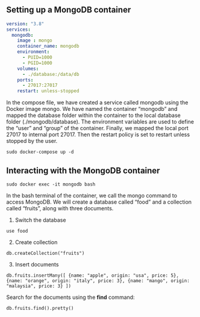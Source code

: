 ## Setting up a MongoDB container

```yml
version: "3.8"
services:
  mongodb:
    image : mongo
    container_name: mongodb
    environment:
      - PUID=1000
      - PGID=1000
    volumes:
      - ./database:/data/db
    ports:
      - 27017:27017
    restart: unless-stopped
```

In the compose file, we have created a service called mongodb using the Docker image mongo. We have named the container “mongodb” and mapped the database folder within the container to the local database folder (./mongodb/database). The environment variables are used to define the “user” and “group” of the container. Finally, we mapped the local port 27017 to internal port 27017. Then the restart policy is set to restart unless stopped by the user.

`sudo docker-compose up -d`

## Interacting with the MongoDB container

`sudo docker exec -it mongodb bash`

In the bash terminal of the container, we call the mongo command to access MongoDB. We will create a database called “food” and a collection called “fruits”, along with three documents.

1. Switch the database

`use food`

2. Create collection

`db.createCollection("fruits")`

3. Insert documents

`db.fruits.insertMany([ {name: "apple", origin: "usa", price: 5}, {name: "orange", origin: "italy", price: 3}, {name: "mango", origin: "malaysia", price: 3} ])`

Search for the documents using the **find** command:

`db.fruits.find().pretty()`